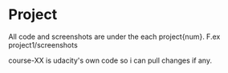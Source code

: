 # Project

All code and screenshots are under the each project{num}. F.ex project1/screenshots

course-XX is udacity's own code so i can pull changes if any.

